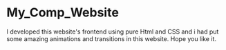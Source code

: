 # My_Comp_Website
I developed this website's frontend using pure Html and CSS and i had put some amazing animations and transitions in this website. Hope you like it.
